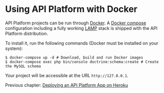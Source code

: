 # Using API Platform with Docker

API Platform projects can be run through [Docker](https://www.docker.com/).
A [Docker compose](https://docs.docker.com/compose/) configuration including a fully working [LAMP](https://en.wikipedia.org/wiki/LAMP_(software_bundle))
stack is shipped with the API Platform distribution.

To install it, run the following commands (Docker must be installed on your system):

    $ docker-compose up -d # Download, build and run Docker images
    $ docker-compose exec php bin/console doctrine:schema:create # Create the MySQL schema

Your project will be accessible at the URL `http://127.0.0.1`.

Previous chapter: [Deploying an API Platform App on Heroku](heroku.md)
